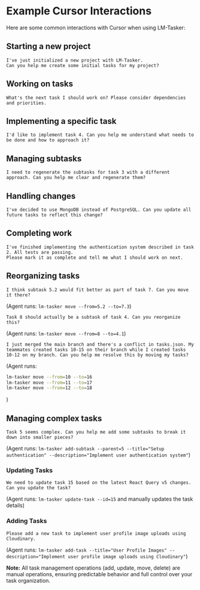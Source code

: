 # Example Cursor Interactions

Here are some common interactions with Cursor when using LM-Tasker:

## Starting a new project

```
I've just initialized a new project with LM-Tasker.
Can you help me create some initial tasks for my project?
```

## Working on tasks

```
What's the next task I should work on? Please consider dependencies and priorities.
```

## Implementing a specific task

```
I'd like to implement task 4. Can you help me understand what needs to be done and how to approach it?
```

## Managing subtasks

```
I need to regenerate the subtasks for task 3 with a different approach. Can you help me clear and regenerate them?
```

## Handling changes

```
I've decided to use MongoDB instead of PostgreSQL. Can you update all future tasks to reflect this change?
```

## Completing work

```
I've finished implementing the authentication system described in task 2. All tests are passing.
Please mark it as complete and tell me what I should work on next.
```

## Reorganizing tasks

```
I think subtask 5.2 would fit better as part of task 7. Can you move it there?
```

(Agent runs: `lm-tasker move --from=5.2 --to=7.3`)

```
Task 8 should actually be a subtask of task 4. Can you reorganize this?
```

(Agent runs: `lm-tasker move --from=8 --to=4.1`)

```
I just merged the main branch and there's a conflict in tasks.json. My teammates created tasks 10-15 on their branch while I created tasks 10-12 on my branch. Can you help me resolve this by moving my tasks?
```

(Agent runs:

```bash
lm-tasker move --from=10 --to=16
lm-tasker move --from=11 --to=17
lm-tasker move --from=12 --to=18
```

)

## Managing complex tasks

```
Task 5 seems complex. Can you help me add some subtasks to break it down into smaller pieces?
```

(Agent runs:
`lm-tasker add-subtask --parent=5 --title="Setup authentication" --description="Implement user authentication system"`)

### Updating Tasks

```
We need to update task 15 based on the latest React Query v5 changes. Can you update the task?
```

(Agent runs: `lm-tasker update-task --id=15` and manually updates the task details)

### Adding Tasks

```
Please add a new task to implement user profile image uploads using Cloudinary.
```

(Agent runs:
`lm-tasker add-task --title="User Profile Images" --description="Implement user profile image uploads using Cloudinary"`)

**Note:** All task management operations (add, update, move, delete) are manual operations, ensuring predictable behavior and full control over your task organization.
